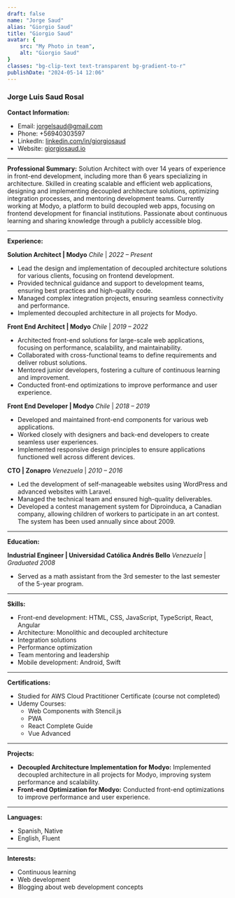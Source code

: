 ```yaml
---
draft: false
name: "Jorge Saud"
alias: "Giorgio Saud"
title: "Giorgio Saud"
avatar: {
    src: "My Photo in team",
    alt: "Giorgio Saud"
}
classes: "bg-clip-text text-transparent bg-gradient-to-r"
publishDate: "2024-05-14 12:06"
---
```

### Jorge Luis Saud Rosal

**Contact Information:**

- Email: <jorgelsaud@gmail.com>
- Phone: +56940303597
- LinkedIn: [linkedin.com/in/giorgiosaud](https://www.linkedin.com/in/giorgiosaud/)
- Website: [giorgiosaud.io](https://giorgiosaud.io)

---

**Professional Summary:**
Solution Architect with over 14 years of experience in front-end development, including more than 6 years specializing in architecture. Skilled in creating scalable and efficient web applications, designing and implementing decoupled architecture solutions, optimizing integration processes, and mentoring development teams. Currently working at Modyo, a platform to build decoupled web apps, focusing on frontend development for financial institutions. Passionate about continuous learning and sharing knowledge through a publicly accessible blog.

---

**Experience:**

**Solution Architect | Modyo**
*Chile* | *2022 – Present*

- Lead the design and implementation of decoupled architecture solutions for various clients, focusing on frontend development.
- Provided technical guidance and support to development teams, ensuring best practices and high-quality code.
- Managed complex integration projects, ensuring seamless connectivity and performance.
- Implemented decoupled architecture in all projects for Modyo.

**Front End Architect | Modyo**
*Chile* | *2019 – 2022*

- Architected front-end solutions for large-scale web applications, focusing on performance, scalability, and maintainability.
- Collaborated with cross-functional teams to define requirements and deliver robust solutions.
- Mentored junior developers, fostering a culture of continuous learning and improvement.
- Conducted front-end optimizations to improve performance and user experience.

**Front End Developer | Modyo**
*Chile* | *2018 – 2019*

- Developed and maintained front-end components for various web applications.
- Worked closely with designers and back-end developers to create seamless user experiences.
- Implemented responsive design principles to ensure applications functioned well across different devices.

**CTO | Zonapro**
*Venezuela* | *2010 – 2016*

- Led the development of self-manageable websites using WordPress and advanced websites with Laravel.
- Managed the technical team and ensured high-quality deliverables.
- Developed a contest management system for Diproinduca, a Canadian company, allowing children of workers to participate in an art contest. The system has been used annually since about 2009.

---

**Education:**

**Industrial Engineer | Universidad Católica Andrés Bello**
*Venezuela* | *Graduated 2008*

- Served as a math assistant from the 3rd semester to the last semester of the 5-year program.

---

**Skills:**

- Front-end development: HTML, CSS, JavaScript, TypeScript, React, Angular
- Architecture: Monolithic and decoupled architecture
- Integration solutions
- Performance optimization
- Team mentoring and leadership
- Mobile development: Android, Swift

---

**Certifications:**

- Studied for AWS Cloud Practitioner Certificate (course not completed)
- Udemy Courses:
  - Web Components with Stencil.js
  - PWA
  - React Complete Guide
  - Vue Advanced

---

**Projects:**

- **Decoupled Architecture Implementation for Modyo:** Implemented decoupled architecture in all projects for Modyo, improving system performance and scalability.
- **Front-end Optimization for Modyo:** Conducted front-end optimizations to improve performance and user experience.

---

**Languages:**

- Spanish, Native
- English, Fluent

---

**Interests:**

- Continuous learning
- Web development
- Blogging about web development concepts
